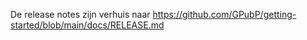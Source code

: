 De release notes zijn verhuis naar https://github.com/GPubP/getting-started/blob/main/docs/RELEASE.md